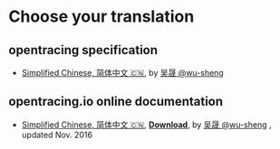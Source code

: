 # Choose your translation

## opentracing specification
* [Simplified Chinese, 简体中文 🇨🇳](https://github.com/opentracing-contrib/opentracing-specification-zh), by [吴晟 @wu-sheng](https://github.com/wu-sheng)

## opentracing.io online documentation
* [Simplified Chinese, 简体中文 🇨🇳](https://wu-sheng.gitbooks.io/opentracing-io/content/), [**Download**](https://www.gitbook.com/download/pdf/book/wu-sheng/opentracing-io), by [吴晟 @wu-sheng](https://github.com/wu-sheng) , updated Nov. 2016
